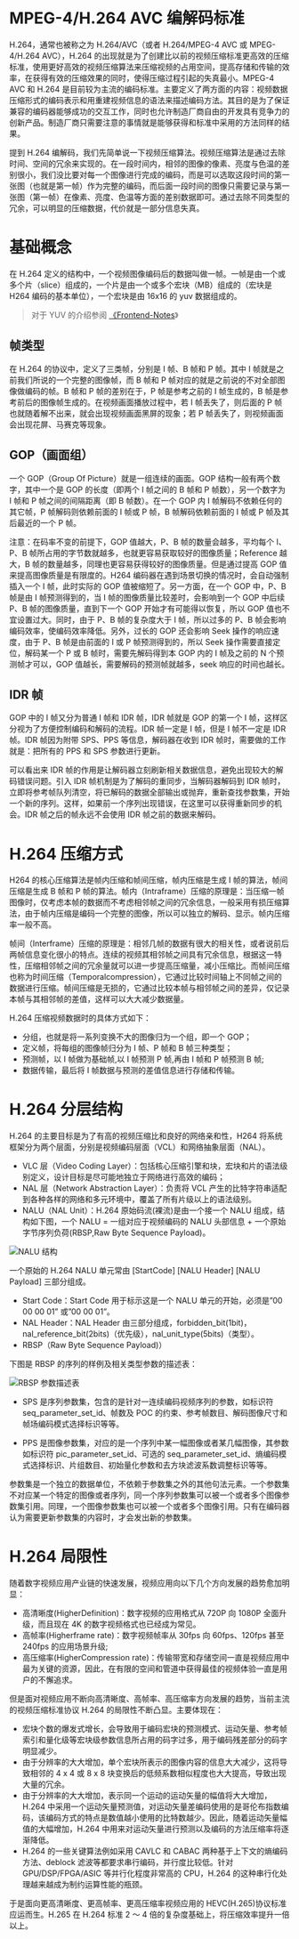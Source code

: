 # MPEG-4/H.264 AVC 编解码标准

H.264，通常也被称之为 H.264/AVC（或者 H.264/MPEG-4 AVC 或 MPEG-4/H.264 AVC），H.264 的出现就是为了创建比以前的视频压缩标准更高效的压缩标准，使用更好高效的视频压缩算法来压缩视频的占用空间，提高存储和传输的效率，在获得有效的压缩效果的同时，使得压缩过程引起的失真最小。MPEG-4 AVC 和 H.264 是目前较为主流的编码标准。主要定义了两方面的内容：视频数据压缩形式的编码表示和用重建视频信息的语法来描述编码方法。其目的是为了保证兼容的编码器能够成功的交互工作，同时也允许制造厂商自由的开发具有竞争力的创新产品。制造厂商只需要注意的事情就是能够获得和标准中采用的方法同样的结果。

提到 H.264 编解码，我们先简单说一下视频压缩算法。视频压缩算法是通过去除时间、空间的冗余来实现的。在一段时间内，相邻的图像的像素、亮度与色温的差别很小，我们没比要对每一个图像进行完成的编码，而是可以选取这段时间的第一张图（也就是第一帧）作为完整的编码，而后面一段时间的图像只需要记录与第一张图（第一帧）在像素、亮度、色温等方面的差别数据即可。通过去除不同类型的冗余，可以明显的压缩数据，代价就是一部分信息失真。

# 基础概念

在 H.264 定义的结构中，一个视频图像编码后的数据叫做一帧。一帧是由一个或多个片（slice）组成的，一个片是由一个或多个宏块（MB）组成的（宏块是 H264 编码的基本单位），一个宏块是由 16x16 的 yuv 数据组成的。

> 对于 YUV 的介绍参阅 [《Frontend-Notes](https://github.com/wx-chevalier/Frontend-Notes/search?q=YUV)》

## 帧类型

在 H.264 的协议中，定义了三类帧，分别是 I 帧、B 帧和 P 帧。其中 I 帧就是之前我们所说的一个完整的图像帧，而 B 帧和 P 帧对应的就是之前说的不对全部图像做编码的帧。B 帧和 P 帧的差别在于，P 帧是参考之前的 I 帧生成的，B 帧是参考前后的图像帧生成的。在视频画面播放过程中，若 I 帧丢失了，则后面的 P 帧也就随着解不出来，就会出现视频画面黑屏的现象；若 P 帧丢失了，则视频画面会出现花屏、马赛克等现象。

## GOP（画面组）

一个 GOP（Group Of Picture）就是一组连续的画面。GOP 结构一般有两个数字，其中一个是 GOP 的长度（即两个 I 帧之间的 B 帧和 P 帧数），另一个数字为 I 帧和 P 帧之间的间隔距离（即 B 帧数）。在一个 GOP 内 I 帧解码不依赖任何的其它帧，P 帧解码则依赖前面的 I 帧或 P 帧，B 帧解码依赖前面的 I 帧或 P 帧及其后最近的一个 P 帧。

注意：在码率不变的前提下，GOP 值越大，P、B 帧的数量会越多，平均每个 I、P、B 帧所占用的字节数就越多，也就更容易获取较好的图像质量；Reference 越大，B 帧的数量越多，同理也更容易获得较好的图像质量。但是通过提高 GOP 值来提高图像质量是有限度的。H264 编码器在遇到场景切换的情况时，会自动强制插入一个 I 帧，此时实际的 GOP 值被缩短了。另一方面，在一个 GOP 中，P、B 帧是由 I 帧预测得到的，当 I 帧的图像质量比较差时，会影响到一个 GOP 中后续 P、B 帧的图像质量，直到下一个 GOP 开始才有可能得以恢复，所以 GOP 值也不宜设置过大。同时，由于 P、B 帧的复杂度大于 I 帧，所以过多的 P、B 帧会影响编码效率，使编码效率降低。另外，过长的 GOP 还会影响 Seek 操作的响应速度，由于 P、B 帧是由前面的 I 或 P 帧预测得到的，所以 Seek 操作需要直接定位，解码某一个 P 或 B 帧时，需要先解码得到本 GOP 内的 I 帧及之前的 N 个预测帧才可以，GOP 值越长，需要解码的预测帧就越多，seek 响应的时间也越长。

## IDR 帧

GOP 中的 I 帧又分为普通 I 帧和 IDR 帧，IDR 帧就是 GOP 的第一个 I 帧，这样区分视为了方便控制编码和解码的流程。IDR 帧一定是 I 帧，但是 I 帧不一定是 IDR 帧。IDR 帧因为附带 SPS、PPS 等信息，解码器在收到 IDR 帧时，需要做的工作就是：把所有的 PPS 和 SPS 参数进行更新。

可以看出来 IDR 帧的作用是让解码器立刻刷新相关数据信息，避免出现较大的解码错误问题。引入 IDR 帧机制是为了解码的重同步，当解码器解码到 IDR 帧时，立即将参考帧队列清空，将已解码的数据全部输出或抛弃，重新查找参数集，开始一个新的序列。这样，如果前一个序列出现错误，在这里可以获得重新同步的机会。IDR 帧之后的帧永远不会使用 IDR 帧之前的数据来解码。

# H.264 压缩方式

H264 的核心压缩算法是帧内压缩和帧间压缩，帧内压缩是生成 I 帧的算法，帧间压缩是生成 B 帧和 P 帧的算法。帧内（Intraframe）压缩的原理是：当压缩一帧图像时，仅考虑本帧的数据而不考虑相邻帧之间的冗余信息，一般采用有损压缩算法，由于帧内压缩是编码一个完整的图像，所以可以独立的解码、显示。帧内压缩率一般不高。

帧间（Interframe）压缩的原理是：相邻几帧的数据有很大的相关性，或者说前后两帧信息变化很小的特点。连续的视频其相邻帧之间具有冗余信息，根据这一特性，压缩相邻帧之间的冗余量就可以进一步提高压缩量，减小压缩比。而帧间压缩也称为时间压缩（Temporalcompression），它通过比较时间轴上不同帧之间的数据进行压缩。帧间压缩是无损的，它通过比较本帧与相邻帧之间的差异，仅记录本帧与其相邻帧的差值，这样可以大大减少数据量。

H.264 压缩视频数据时的具体方式如下：

- 分组，也就是将一系列变换不大的图像归为一个组，即一个 GOP；
- 定义帧，将每组的图像帧归分为 I 帧、P 帧和 B 帧三种类型；
- 预测帧，以 I 帧做为基础帧,以 I 帧预测 P 帧,再由 I 帧和 P 帧预测 B 帧;
- 数据传输，最后将 I 帧数据与预测的差值信息进行存储和传输。

# H.264 分层结构

H.264 的主要目标是为了有高的视频压缩比和良好的网络亲和性，H264 将系统框架分为两个层面，分别是视频编码层面（VCL）和网络抽象层面（NAL）。

- VLC 层（Video Coding Layer）：包括核心压缩引擎和块，宏块和片的语法级别定义，设计目标是尽可能地独立于网络进行高效的编码；
- NAL 层（Network Abstraction Layer）：负责将 VCL 产生的比特字符串适配到各种各样的网络和多元环境中，覆盖了所有片级以上的语法级别。
- NALU（NAL Unit）：H.264 原始码流(裸流)是由一个接一个 NALU 组成，结构如下图，一个 NALU = 一组对应于视频编码的 NALU 头部信息 + 一个原始字节序列负荷(RBSP,Raw Byte Sequence Payload)。

![NALU 结构](https://s3.ax1x.com/2020/11/14/DCPOQe.md.png)

一个原始的 H.264 NALU 单元常由 [StartCode] [NALU Header] [NALU Payload] 三部分组成。

- Start Code：Start Code 用于标示这是一个 NALU 单元的开始，必须是”00 00 00 01” 或”00 00 01”。
- NAL Header：NAL Header 由三部分组成，forbidden_bit(1bit)，nal_reference_bit(2bits)（优先级），nal_unit_type(5bits)（类型）。
- RBSP（Raw Byte Sequence Payload)）

下图是 RBSP 的序列的样例及相关类型参数的描述表：

![RBSP 参数描述表](https://s3.ax1x.com/2020/11/15/DiinYt.png)

- SPS 是序列参数集，包含的是针对一连续编码视频序列的参数，如标识符 seq_parameter_set_id、帧数及 POC 的约束、参考帧数目、解码图像尺寸和帧场编码模式选择标识等等。

- PPS 是图像参数集，对应的是一个序列中某一幅图像或者某几幅图像，其参数如标识符 pic_parameter_set_id、可选的 seq_parameter_set_id、熵编码模式选择标识、片组数目、初始量化参数和去方块滤波系数调整标识等等。

参数集是一个独立的数据单位，不依赖于参数集之外的其他句法元素。一个参数集不对应某一个特定的图像或者序列，同一个序列参数集可以被一个或者多个图像参数集引用。同理，一个图像参数集也可以被一个或者多个图像引用。只有在编码器认为需要更新参数集的内容时，才会发出新的参数集。

# H.264 局限性

随着数字视频应用产业链的快速发展，视频应用向以下几个方向发展的趋势愈加明显：

- 高清晰度(HigherDefinition)：数字视频的应用格式从 720P 向 1080P 全面升级，而且现在 4K 的数字视频格式也已经成为常见。
- 高帧率(Higherframe rate)：数字视频帧率从 30fps 向 60fps、120fps 甚至 240fps 的应用场景升级;
- 高压缩率(HigherCompression rate)：传输带宽和存储空间一直是视频应用中最为关键的资源，因此，在有限的空间和管道中获得最佳的视频体验一直是用户的不懈追求。

但是面对视频应用不断向高清晰度、高帧率、高压缩率方向发展的趋势，当前主流的视频压缩标准协议 H.264 的局限性不断凸显。主要体现在：

- 宏块个数的爆发式增长，会导致用于编码宏块的预测模式、运动矢量、参考帧索引和量化级等宏块级参数信息所占用的码字过多，用于编码残差部分的码字明显减少。
- 由于分辨率的大大增加，单个宏块所表示的图像内容的信息大大减少，这将导致相邻的 4 x 4 或 8 x 8 块变换后的低频系数相似程度也大大提高，导致出现大量的冗余。
- 由于分辨率的大大增加，表示同一个运动的运动矢量的幅值将大大增加，H.264 中采用一个运动矢量预测值，对运动矢量差编码使用的是哥伦布指数编码，该编码方式的特点是数值越小使用的比特数越少。因此，随着运动矢量幅值的大幅增加，H.264 中用来对运动矢量进行预测以及编码的方法压缩率将逐渐降低。
- H.264 的一些关键算法例如采用 CAVLC 和 CABAC 两种基于上下文的熵编码方法、deblock 滤波等都要求串行编码，并行度比较低。针对 GPU/DSP/FPGA/ASIC 等并行化程度非常高的 CPU，H.264 的这种串行化处理越来越成为制约运算性能的瓶颈。

于是面向更高清晰度、更高帧率、更高压缩率视频应用的 HEVC(H.265)协议标准应运而生。H.265 在 H.264 标准 2 ～ 4 倍的复杂度基础上，将压缩效率提升一倍以上。
